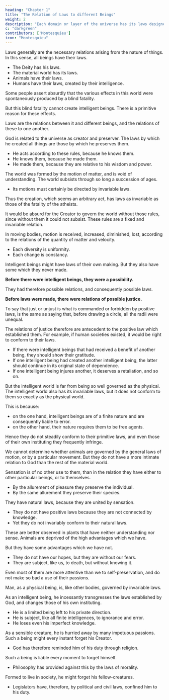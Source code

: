 ```yaml
---
heading: "Chapter 1"
title: "The Relation of Laws to different Beings"
weight: 2
description: "Each domain or layer of the universe has its laws designed by the Creator"
c: "darkgreen"
contributors: ['Montesquieu']
icon: "Montesquieu"
---
```




Laws generally are the necessary relations arising from the nature of things. In this sense, all beings have their laws.
- The Deity has his laws.
- The material world has its laws.
- Animals have their laws.
- Humans have their laws, created by their intelligence.

Some people assert absurdly that the various effects in this world were spontaneously produced by a blind fatality.

But this blind fatality cannot create intelligent beings. There is a primitive reason for these effects.

Laws are the relations between it and different beings, and the relations of these to one another.

God is related to the universe as creator and preserver. The laws by which he created all things are those by which he preserves them.
- He acts according to these rules, because he knows them.
- He knows them, because he made them.
- He made them, because they are relative to his wisdom and power.

The world was formed by the motion of matter, and is void of understanding. The world subsists through so long a succession of ages.
- Its motions must certainly be directed by invariable laws.

Thus the creation, which seems an arbitrary act, has laws as invariable as those of the fatality of the atheists.

It would be absurd for the Creator to govern the world without those rules, since without them it could not subsist. These rules are a fixed and invariable relation.

In moving bodies, motion is received, increased, diminished, lost, according to the relations of the quantity of matter and velocity.
- Each diversity is uniformity.
- Each change is constancy.

Intelligent beings might have laws of their own making. But they also have some which they never made.

**Before there were intelligent beings, they were a possibility.**

They had therefore possible relations, and consequently possible laws.

**Before laws were made, there were relations of possible justice.**

To say that just or unjust is what is commanded or forbidden by positive laws, is the same as saying that, before drawing a circle, all the radii were unequal.

The relations of justice therefore are antecedent to the positive law which established them. For example, if human societies existed, it would be right to conform to their laws.
- If there were intelligent beings that had received a benefit of another being, they should show their gratitude.
- If one intelligent being had created another intelligent being, the latter should continue in its original state of dependence.
- If one intelligent being injures another, it deserves a retaliation, and so on.

But the intelligent world is far from being so well governed as the physical. The intelligent world also has its invariable laws, but it does not conform to them so exactly as the physical world.

This is because:
- on the one hand, intelligent beings are of a finite nature and are consequently liable to error.
- on the other hand, their nature requires them to be free agents.

Hence they do not steadily conform to their primitive laws, and even those of their own instituting they frequently infringe.

We cannot determine whether animals are governed by the general laws of motion, or by a particular movement. But they do not have a more intimate relation to God than the rest of the material world.

Sensation is of no other use to them, than in the relation they have either to other particular beings, or to themselves.
- By the allurement of pleasure they preserve the individual.
- By the same allurement they preserve their species.

They have natural laws, because they are united by sensation.
- They do not have positive laws because they are not connected by knowledge.
- Yet they do not invariably conform to their natural laws.

These are better observed in plants that have neither understanding nor sense. Animals are deprived of the high advantages which we have.

But they have some advantages which we have not.
- They do not have our hopes, but they are without our fears.
- They are subject, like us, to death, but without knowing it.

Even most of them are more attentive than we to self-preservation, and do not make so bad a use of their passions.

Man, as a physical being, is, like other bodies, governed by invariable laws.

As an intelligent being, he incessantly transgresses the laws established by God, and changes those of his own instituting.
- He is a limited being left to his private direction.
- He is subject, like all finite intelligences, to ignorance and error.
- He loses even his imperfect knowledge.

As a sensible creature, he is hurried away by many impetuous passions. Such a being might every instant forget his Creator.
- God has therefore reminded him of his duty through religion.

Such a being is liable every moment to forget himself.
- Philosophy has provided against this by the laws of morality.

Formed to live in society, he might forget his fellow-creatures.
- Legislators have, therefore, by political and civil laws, confined him to his duty.
